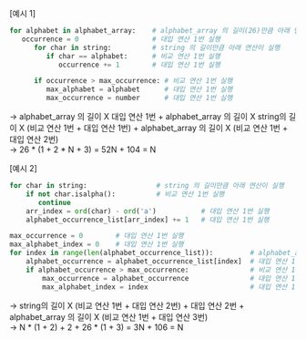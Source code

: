 [예시 1]
```python
for alphabet in alphabet_array:    # alphabet_array 의 길이(26)만큼 아래 연산이 실행
   occurrence = 0                  # 대입 연산 1번 실행
      for char in string:          # string 의 길이만큼 아래 연산이 실행
         if char == alphabet:      # 비교 연산 1번 실행
            occurrence += 1        # 대입 연산 1번 실행

      if occurrence > max_occurrence: # 비교 연산 1번 실행
         max_alphabet = alphabet      # 대입 연산 1번 실행
         max_occurrence = number      # 대입 연산 1번 실행
```
-> alphabet_array 의 길이 X 대입 연산 1번 + alphabet_array 의 길이 X string의 길이 X (비교 연산 1번 + 대입 연산 1번) + alphabet_array 의 길이 X (비교 연산 1번 + 대입 연산 2번) <br/>
-> 26 * (1 + 2 * N + 3) = 52N + 104 = N<br/>

[예시 2]
```python
for char in string:                 # string 의 길이만큼 아래 연산이 실행
    if not char.isalpha():          # 비교 연산 1번 실행
       continue
    arr_index = ord(char) - ord('a')           # 대입 연산 1번 실행
    alphabet_occurrence_list[arr_index] += 1   # 대입 연산 1번 실행

max_occurrence = 0        # 대입 연산 1번 실행
max_alphabet_index = 0    # 대입 연산 1번 실행
for index in range(len(alphabet_occurrence_list)):         # alphabet_array 의 길이(26)만큼 아래 연산이 실행
    alphabet_occurrence = alphabet_occurrence_list[index]  # 대입 연산 1번 실행
    if alphabet_occurrence > max_occurrence:               # 비교 연산 1번 실행
        max_occurrence = alphabet_occurrence               # 대입 연산 1번 실행
        max_alphabet_index = index                         # 대입 연산 1번 실행
```
-> string의 길이 X  (비교 연산 1번 + 대입 연산 2번) + 대입 연산 2번 + alphabet_array 의 길이 X (비교 연산 1번 + 대입 연산 3번)<br/>
-> N * (1 + 2) + 2 + 26 * (1 + 3) = 3N + 106 = N<br/>



